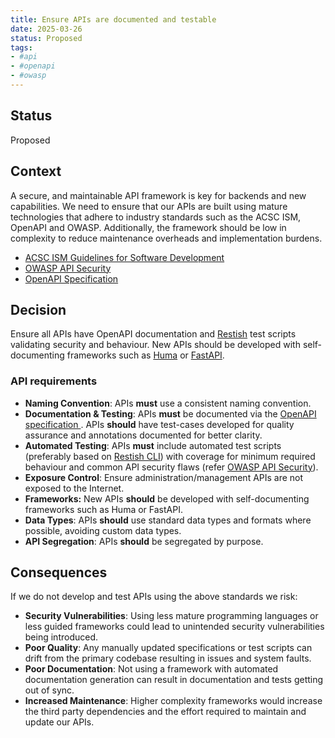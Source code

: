 ```yaml
---
title: Ensure APIs are documented and testable
date: 2025-03-26
status: Proposed
tags:
- #api
- #openapi
- #owasp
---
```


## Status

Proposed

## Context

A secure, and maintainable API framework is key for backends and new capabilities. We need to ensure that our APIs are built using mature technologies that adhere to industry standards such as the ACSC ISM, OpenAPI and OWASP. Additionally, the framework should be low in complexity to reduce maintenance overheads and implementation burdens.

- [ACSC ISM Guidelines for Software Development](https://www.cyber.gov.au/resources-business-and-government/essential-cyber-security/ism/cyber-security-guidelines/guidelines-software-development)
- [OWASP API Security](https://owasp.org/www-project-api-security/)
- [OpenAPI Specification](https://spec.openapis.org/)

## Decision

Ensure all APIs have OpenAPI documentation and [Restish](https://rest.sh/#/openapi) test scripts validating security and behaviour. New APIs should be developed with self-documenting frameworks such as [Huma](https://huma.rocks/) or [FastAPI](https://fastapi.tiangolo.com/).

### API requirements

- **Naming Convention**: APIs **must** use a consistent naming convention.
- **Documentation & Testing**: APIs **must** be documented via the [OpenAPI specification ](https://spec.openapis.org/). APIs **should** have test-cases developed for quality assurance and annotations documented for better clarity.
- **Automated Testing**: APIs **must** include automated test scripts (preferably based on [Restish CLI](https://rest.sh/)) with coverage for minimum required behaviour and common API security flaws (refer [OWASP API Security](https://owasp.org/www-project-api-security/)).
- **Exposure Control**: Ensure administration/management APIs are not exposed to the Internet.
- **Frameworks:** New APIs **should** be developed with self-documenting frameworks such as Huma or FastAPI.
- **Data Types**: APIs **should** use standard data types and formats where possible, avoiding custom data types.
- **API Segregation**: APIs **should** be segregated by purpose.

## Consequences

If we do not develop and test APIs using the above standards we risk:

- **Security Vulnerabilities**: Using less mature programming languages or less guided frameworks could lead to unintended security vulnerabilities being introduced.
- **Poor Quality**: Any manually updated specifications or test scripts can drift from the primary codebase resulting in issues and system faults.
- **Poor Documentation**: Not using a framework with automated documentation generation can result in documentation and tests getting out of sync.
- **Increased Maintenance**: Higher complexity frameworks would increase the third party dependencies and the effort required to maintain and update our APIs.
